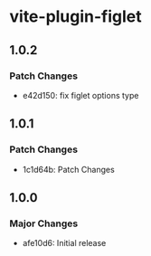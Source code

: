 # vite-plugin-figlet

## 1.0.2

### Patch Changes

- e42d150: fix figlet options type

## 1.0.1

### Patch Changes

- 1c1d64b: Patch Changes

## 1.0.0

### Major Changes

- afe10d6: Initial release
